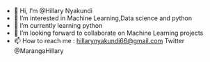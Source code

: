 - 👋 Hi, I’m @Hillary Nyakundi
- 👀 I’m interested in Machine Learning,Data science and python
- 🌱 I’m currently learning python
- 💞️ I’m looking forward to collaborate on Machine Learning projects
- 📫 How to reach me : hillarynyakundi66@gmail.com
                       Twitter @MarangaHillary

<!---
Avid-droid/Avid-droid is a ✨ special ✨ repository because its `README.md` (this file) appears on your GitHub profile.
You can click the Preview link to take a look at your changes.
--->
